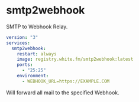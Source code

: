 # smtp2webhook

SMTP to Webhook Relay.

```yml
version: "3"
services:
  smtp2webhook:
    restart: always
    image: registry.white.fm/smtp2webhook:latest
    ports:
      - "25:25"
    environment:
      - WEBHOOK_URL=https://EXAMPLE.COM
```

Will forward all mail to the specified Webhook.
